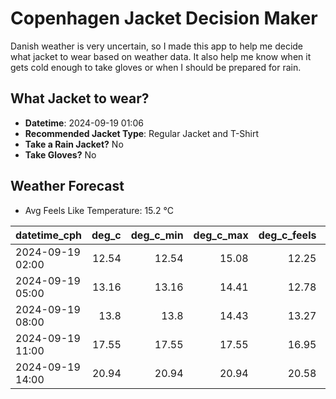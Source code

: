 
# Copenhagen Jacket Decision Maker

Danish weather is very uncertain, so I made this app to help me decide what jacket to wear based on weather data. 
It also help me know when it gets cold enough to take gloves or when I should be prepared for rain.

## What Jacket to wear?

- **Datetime**: 2024-09-19 01:06
- **Recommended Jacket Type**: Regular Jacket and T-Shirt
- **Take a Rain Jacket?** No
- **Take Gloves?** No

## Weather Forecast
- Avg Feels Like Temperature: 15.2 °C

| datetime_cph     |   deg_c |   deg_c_min |   deg_c_max |   deg_c_feels | weather   | wind   | rain   |
|:-----------------|--------:|------------:|------------:|--------------:|:----------|:-------|:-------|
| 2024-09-19 02:00 |   12.54 |       12.54 |       15.08 |         12.25 | Clouds    | Low    | None   |
| 2024-09-19 05:00 |   13.16 |       13.16 |       14.41 |         12.78 | Clouds    | Low    | None   |
| 2024-09-19 08:00 |   13.8  |       13.8  |       14.43 |         13.27 | Clouds    | Low    | None   |
| 2024-09-19 11:00 |   17.55 |       17.55 |       17.55 |         16.95 | Clear     | Low    | None   |
| 2024-09-19 14:00 |   20.94 |       20.94 |       20.94 |         20.58 | Clear     | Low    | None   |
        